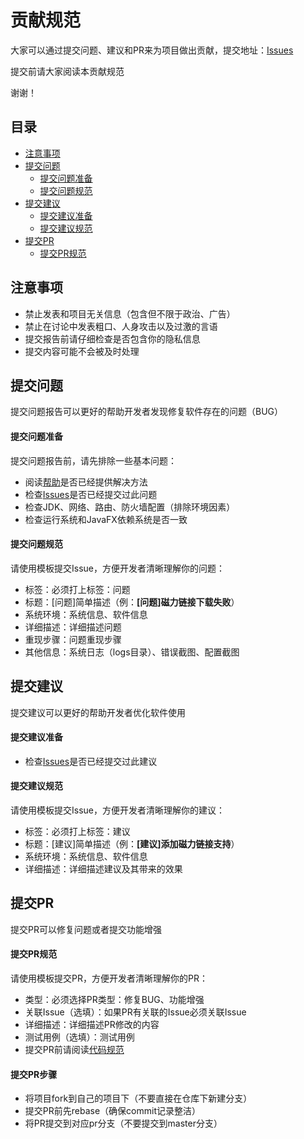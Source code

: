 # 贡献规范

大家可以通过提交问题、建议和PR来为项目做出贡献，提交地址：[Issues](https://gitee.com/acgist/snail/issues)

提交前请大家阅读本贡献规范

谢谢！

## 目录

* [注意事项](#注意事项)
* [提交问题](#提交问题)
	* [提交问题准备](#提交问题准备)
	* [提交问题规范](#提交问题规范)
* [提交建议](#提交建议)
	* [提交建议准备](#提交建议准备)
	* [提交建议规范](#提交建议规范)
* [提交PR](#提交pr)
	* [提交PR规范](#提交pr规范)

## 注意事项

* 禁止发表和项目无关信息（包含但不限于政治、广告）
* 禁止在讨论中发表粗口、人身攻击以及过激的言语
* 提交报告前请仔细检查是否包含你的隐私信息
* 提交内容可能不会被及时处理

## 提交问题

提交问题报告可以更好的帮助开发者发现修复软件存在的问题（BUG）

#### 提交问题准备

提交问题报告前，请先排除一些基本问题：

* 阅读[帮助](./HELP.md)是否已经提供解决方法
* 检查[Issues](https://gitee.com/acgist/snail/issues)是否已经提交过此问题
* 检查JDK、网络、路由、防火墙配置（排除环境因素）
* 检查运行系统和JavaFX依赖系统是否一致

#### 提交问题规范

请使用模板提交Issue，方便开发者清晰理解你的问题：

* 标签：必须打上标签：问题
* 标题：[问题]简单描述（例：**[问题]磁力链接下载失败**）
* 系统环境：系统信息、软件信息
* 详细描述：详细描述问题
* 重现步骤：问题重现步骤
* 其他信息：系统日志（logs目录）、错误截图、配置截图

## 提交建议

提交建议可以更好的帮助开发者优化软件使用

#### 提交建议准备

* 检查[Issues](https://gitee.com/acgist/snail/issues)是否已经提交过此建议

#### 提交建议规范

请使用模板提交Issue，方便开发者清晰理解你的建议：

* 标签：必须打上标签：建议
* 标题：[建议]简单描述（例：**[建议]添加磁力链接支持**）
* 系统环境：系统信息、软件信息
* 详细描述：详细描述建议及其带来的效果

## 提交PR

提交PR可以修复问题或者提交功能增强

#### 提交PR规范

请使用模板提交PR，方便开发者清晰理解你的PR：

* 类型：必须选择PR类型：修复BUG、功能增强
* 关联Issue（选填）：如果PR有关联的Issue必须关联Issue
* 详细描述：详细描述PR修改的内容
* 测试用例（选填）：测试用例
* 提交PR前请阅读[代码规范](./CODE_OF_CONDUCT.md)

#### 提交PR步骤

* 将项目fork到自己的项目下（不要直接在仓库下新建分支）
* 提交PR前先rebase（确保commit记录整洁）
* 将PR提交到对应pr分支（不要提交到master分支）
